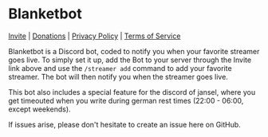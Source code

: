# Blanketbot

[Invite](https://discord.com/oauth2/authorize?client_id=1130933938408403034) | [Donations](https://ko-fi.com/jansel) | [Privacy Policy](https://github.com/NotJansel/Feixiao/blob/root/docs/privacy-policy.md) | [Terms of Service](https://github.com/NotJansel/Feixiao/blob/root/docs/terms-of-service.md)

Blanketbot is a Discord bot, coded to notify you when your favorite streamer goes live. To simply set it up, add the Bot to your server through the Invite link above and use the `/streamer add` command to add your favorite streamer. The bot will then notify you when the streamer goes live.

This bot also includes a special feature for the discord of jansel, where you get timeouted when you write during german rest times (22:00 - 06:00, except weekends).

If issues arise, please don't hesitate to create an issue here on GitHub.
